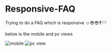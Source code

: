 # Responsive-FAQ
Trying to do a FAQ which is responsive ☺😎😎❓❔❔

below is the mobile and pc views






![mobile](https://github.com/Heritagify/Responsive-FAQ/assets/109009287/5d91bed6-f6bf-4bc3-94c5-1c3625baf4ad)
![pc view](https://github.com/Heritagify/Responsive-FAQ/assets/109009287/cf96f2df-bff3-4e84-a7d6-ea246c9fe9f8)
